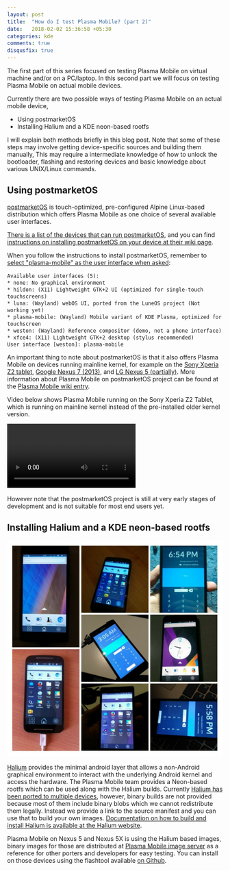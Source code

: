 ```yaml
---
layout: post
title:  "How do I test Plasma Mobile? (part 2)"
date:   2018-02-02 15:36:58 +05:30
categories: kde
comments: true
disqusfix: true
---
```


The first part of this series focused on testing Plasma Mobile on virtual machine and/or on a PC/laptop. In this second part we will focus on testing Plasma Mobile on actual mobile devices.

Currently there are two possible ways of testing Plasma Mobile on an actual mobile device,

- Using postmarketOS
- Installing Halium and a KDE neon-based rootfs

I will explain both methods briefly in this blog post. Note that some of these steps may involve getting device-specific sources and building them manually, This may require a intermediate knowledge of how to unlock the bootloader, flashing and restoring devices and basic knowledge about various UNIX/Linux commands.

## Using postmarketOS

[postmarketOS](https://postmarketos.org) is touch-optimized, pre-configured Alpine Linux-based distribution which offers Plasma Mobile as one choice of several available user interfaces.

[There is a list of the devices that  can run postmarketOS](https://wiki.postmarketos.org/wiki/Devices), and you can find [instructions on installing postmarketOS on your device at their wiki page](https://wiki.postmarketos.org/wiki/Installation_guide).

When you follow the instructions to install postmarketOS, remember to [select "plasma-mobile" as the user interface when asked](https://wiki.postmarketos.org/wiki/Installation_guide#User_interface):

```
Available user interfaces (5):
* none: No graphical environment
* hildon: (X11) Lightweight GTK+2 UI (optimized for single-touch touchscreens)
* luna: (Wayland) webOS UI, ported from the LuneOS project (Not working yet)
* plasma-mobile: (Wayland) Mobile variant of KDE Plasma, optimized for touchscreen
* weston: (Wayland) Reference compositor (demo, not a phone interface)
* xfce4: (X11) Lightweight GTK+2 desktop (stylus recommended)
User interface [weston]: plasma-mobile
```

An important thing to note about postmarketOS is that it also offers Plasma Mobile on devices running mainline kernel, for example on the [Sony Xperia Z2 tablet](https://wiki.postmarketos.org/wiki/Sony_Xperia_Z2_Tablet_(sony-castor-windy)), [Google Nexus 7 (2013)](https://wiki.postmarketos.org/wiki/Google_Nexus_7_2013_(asus-flo)), and [LG Nexus 5 (partially)](https://wiki.postmarketos.org/wiki/Google_Nexus_5_(lg-hammerhead)). More information about Plasma Mobile on postmarketOS project can be found at the [Plasma Mobile wiki entry](https://wiki.postmarketos.org/wiki/Plasma_Mobile).

Video below shows Plasma Mobile running on the Sony Xperia Z2 Tablet, which is running on mainline kernel instead of the pre-installed older kernel version.

<video controls>

    <source src="https://postmarketos.org/static/video/2017-12/plasma-castor.mp4" type="video/mp4"/>

</video>

However note that the postmarketOS project is still at very early stages of development and is not suitable for most end users yet.

## Installing Halium and a KDE neon-based rootfs

![Various devices running Plasma Mobile](/images/plasma-mobile-halium-devices.jpg)

[Halium](https://halium.org) provides the minimal android layer that allows a non-Android graphical environment to interact with the underlying Android kernel and access the hardware. The Plasma Mobile team provides a Neon-based rootfs which can be used along with the Halium builds. Currently [Halium has been ported to multiple devices](https://github.com/halium/projectmanagement/issues?q=is%3Aissue+is%3Aopen+label%3APorts), however, binary builds are not provided because most of them include binary blobs which we cannot redistribute them legally. Instead we provide a link to the source manifest and you can use that to build your own images. [Documentation on how to build and install Halium is available at the Halium website](http://docs.halium.org/en/latest/).

Plasma Mobile on Nexus 5 and Nexus 5X is using the Halium based images, binary images for those are distributed at [Plasma Mobile image server](http://images.plasma-mobile.org/halium/) as a reference for other porters and developers for easy testing. You can install on those devices using the flashtool available [on Github](https://github.com/plasma-phone-packaging/pm-flashtool/).


